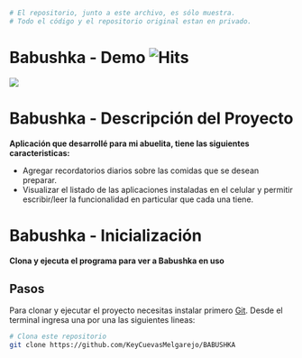 ```bash
# El repositorio, junto a este archivo, es sólo muestra. 
# Todo el código y el repositorio original estan en privado.
```
# Babushka - Demo ![Hits](https://hitcounter.pythonanywhere.com/count/tag.svg?url=https%3A%2F%2Fgithub.com%2FKeyCuevasMelgarejo%2FBABUSHKA___PREVIEW)
![](Demo.gif)

# Babushka - Descripción del Proyecto
**Aplicación que desarrollé para mi abuelita, tiene las siguientes caracteristicas:**
- Agregar recordatorios diarios sobre las comidas que se desean preparar.
- Visualizar el listado de las aplicaciones instaladas en el celular y permitir escribir/leer la funcionalidad en particular que cada una tiene.

# Babushka - Inicialización

**Clona y ejecuta el programa para ver a Babushka en uso**

## Pasos

Para clonar y ejecutar el proyecto necesitas instalar primero [Git](https://git-scm.com). Desde el terminal ingresa una por una las siguientes lineas:

```bash
# Clona este repositorio
git clone https://github.com/KeyCuevasMelgarejo/BABUSHKA
```

